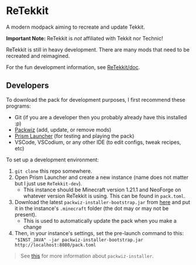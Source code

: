 # ReTekkit

A modern modpack aiming to recreate and update Tekkit.

**Important Note:** ReTekkit is *not* affiliated with Tekkit nor Technic!

ReTekkit is still in heavy development. There are many mods that need to be
recreated and reimagined.

For the fun development information, see [ReTekkit/doc](https://github.com/ReTekkit/doc).

## Developers

To download the pack for development purposes, I first recommend these programs:

- Git (if you are a developer then you probably already have this installed :p)
- [Packwiz](https://packwiz.infra.link/) (add, update, or remove mods)
- [Prism Launcher](https://prismlauncher.org/) (for testing and playing the pack)
- VSCode, VSCodium, or any other IDE (to edit configs, tweak recipes, etc)

To set up a development environment:

1. `git clone` this repo somewhere.
2. Open Prism Launcher and create a new instance (name does not matter but I
just use `ReTekkit-dev`).
	- This instance should be Minecraft version 1.21.1 and NeoForge on
	whatever version ReTekkit is using. This can be found in `pack.toml`.
3. Download the latest `packwiz-installer-bootstrap.jar` from
[here](https://github.com/packwiz/packwiz-installer-bootstrap/releases) and put
it in the instance's `.minecraft` folder (the dot may or may not be present).
	- This is used to automatically update the pack when you make a change
4. Then, in your instance's settings, set the pre-launch command to this:
`"$INST_JAVA" -jar packwiz-installer-bootstrap.jar http://localhost:8080/pack.toml`

> See [this](https://packwiz.infra.link/tutorials/installing/packwiz-installer/)
for more information about `packwiz-installer`.

